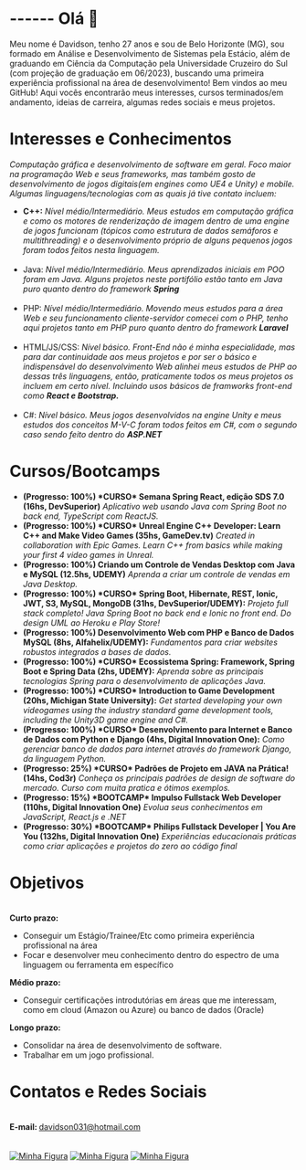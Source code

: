 <b><h1>------ Olá 👋</h1></b>

Meu nome é Davidson, tenho 27 anos e sou de Belo Horizonte (MG), sou formado em Análise e Desenvolvimento de Sistemas pela Estácio, além de graduando em Ciência da Computação pela Universidade Cruzeiro do Sul (com projeção de graduação em 06/2023), buscando uma primeira experiência profissional na área de desenvolvimento! Bem vindos ao meu GitHub! Aqui vocês encontrarão meus interesses, cursos terminados/em andamento, ideias de carreira, algumas redes sociais e meus projetos. 

<b><h1>Interesses e Conhecimentos</h1></b> 
<i>Computação gráfica e desenvolvimento de software em geral. Foco maior na programação Web e seus frameworks, mas também gosto de desenvolvimento de jogos digitais(em engines como UE4 e Unity) e mobile. Algumas linguagens/tecnologias com as quais já tive contato incluem: </i>
<ul>
<li><b>C++:</b> <i>Nível médio/Intermediário. Meus estudos em computação gráfica e como os motores de renderização de imagem dentro de uma engine de jogos funcionam (tópicos como estrutura de dados semáforos e multithreading) e o desenvolvimento próprio de alguns pequenos jogos foram todos feitos nesta linguagem.</li></i>
<br>
<li>Java:<i> Nível médio/Intermediário. Meus aprendizados iniciais em POO foram em Java. Alguns projetos neste portifólio estão tanto em Java puro quanto dentro do framework <b>Spring</b></i></li>
<br>
<li>PHP: <i>Nível médio/Intermediário. Movendo meus estudos para a área Web e seu funcionamento cliente-servidor comecei com o PHP, tenho aqui projetos tanto em PHP puro quanto dentro do framework <b>Laravel</b></i></li>
<br>
<li>HTML/JS/CSS: <i>Nível básico. Front-End não é minha especialidade, mas para dar continuidade aos meus projetos e por ser o básico e indispensável do desenvolvimento Web alinhei meus estudos de PHP ao dessas três linguagens, então, praticamente todos os meus projetos os incluem em certo nível. Incluindo usos básicos de framworks front-end como <b>React e Bootstrap.</b></i></li>
<br>
<li>C#:<i> Nível básico. Meus jogos desenvolvidos na engine Unity e meus estudos dos conceitos M-V-C foram todos feitos em C#, com o segundo caso sendo feito dentro do <b>ASP.NET</b></i></li>
</ul>
<b><h1>Cursos/Bootcamps</h1></b> 
<ul>
  <li><b>(Progresso: 100%) *CURSO* Semana Spring React, edição SDS 7.0 (16hs, DevSuperior)</b><i> Aplicativo web usando Java com Spring Boot no back end, TypeScript com ReactJS.</i></li>
  <li><b>(Progresso: 100%) *CURSO* Unreal Engine C++ Developer: Learn C++ and Make Video Games (35hs, GameDev.tv)</b><i> Created in collaboration with Epic Games. Learn C++ from basics while making your first 4 video games in Unreal.</i></li>
  <li><b>(Progresso: 100%) Criando um Controle de Vendas Desktop com Java e MySQL (12.5hs, UDEMY)</b><i> Aprenda a criar um controle de vendas em Java Desktop.</i></li>
  <li><b>(Progresso: 100%) *CURSO* Spring Boot, Hibernate, REST, Ionic, JWT, S3, MySQL, MongoDB (31hs, DevSuperior/UDEMY):</b> <i>Projeto full stack completo! Java Spring Boot no back end e Ionic no front end. Do design UML ao Heroku e Play Store!</i></li>
  <li><b>(Progresso: 100%) Desenvolvimento Web com PHP e Banco de Dados MySQL (8hs, Alfahelix/UDEMY):</b> <i>Fundamentos para criar websites robustos integrados a bases de dados.</i></li>
  <li><b>(Progresso: 100%) *CURSO* Ecossistema Spring: Framework, Spring Boot e Spring Data (2hs, UDEMY):</b> <i>Aprenda sobre as principais tecnologias Spring para o desenvolvimento de aplicações Java.</i> 
</li>
  <li><b>(Progresso: 100%) *CURSO* Introduction to Game Development (20hs, Michigan State University):</b> <i>Get started developing your own videogames using the industry standard game development tools, including the Unity3D game engine and C#.</i> 
</li>
  <li><b>(Progresso: 100%) *CURSO* Desenvolvimento para Internet e Banco de Dados com Python e Django (4hs, Digital Innovation One):</b> <i>Como gerenciar banco de dados para internet através do framework Django, da linguagem Python.</i> 
</li>
  <li><b>(Progresso: 25%) *CURSO* Padrões de Projeto em JAVA na Prática! (14hs, Cod3r)</b><i> Conheça os principais padrões de design de software do mercado. Curso com muita pratica e ótimos exemplos.</i></i>
<li><b>(Progresso: 15%) *BOOTCAMP* Impulso Fullstack Web Developer (110hs, Digital Innovation One)</b><i> Evolua seus conhecimentos em JavaScript, React.js e .NET</i></i>
<li><b>(Progresso: 30%) *BOOTCAMP* Philips Fullstack Developer | You Are You (132hs, Digital Innovation One)</b><i> Experiências educacionais práticas como criar aplicações e projetos do zero ao código final</i></i>
</ul>
<b><h1>Objetivos</h1></b>
<br><b>Curto prazo:</b>
<ul>
<li>Conseguir um Estágio/Trainee/Etc como primeira experiência profissional na área</li>
<li>Focar e desenvolver meu conhecimento dentro do espectro de uma linguagem ou ferramenta em específico</li>
</ul>
<b>Médio prazo:</b>
<ul>
<li>Conseguir certificações introdutórias em áreas que me interessam, como em cloud (Amazon ou Azure) ou banco de dados (Oracle)</li>
</ul>

<b>Longo prazo:</b>
<ul>
<li>Consolidar na área de desenvolvimento de software.</li>
<li>Trabalhar em um jogo profissional.</li>
</ul>

<b><h1>Contatos e Redes Sociais</h1></b>  
<b>E-mail: </b> davidson031@hotmail.com
<br><br><br>
<a href="https://www.linkedin.com/in/davidson-tadeu031/"><img src="http://www.blueskyresumes.com/blog/wp-content/uploads/2010/02/59-linkedin-logo.jpg" alt="Minha Figura"></a>
<a href="https://twitter.com/Davidson_033"><img src="https://alociencia.com.br/wp-content/uploads/2016/07/twitter-logo.png" alt="Minha Figura"></a>
<a href="https://wa.me/+5531975553375"><img src="https://logospng.org/download/whatsapp/logo-whatsapp-256.png" alt="Minha Figura"></a>

